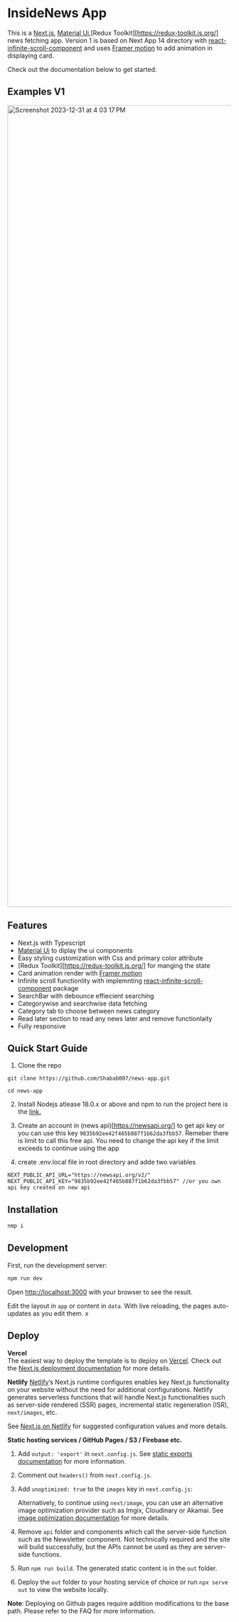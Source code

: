 # InsideNews App

This is a [Next.js](https://nextjs.org/), [Material Ui](https://mui.com/material-ui/),[Redux Toolkit][https://redux-toolkit.js.org/] news fetching app. Version 1 is based on Next App 14 directory with [react-infinite-scroll-component](https://www.npmjs.com/package/react-infinite-scroll-component) and uses [Framer motion](https://www.framer.com/motion/) to add animation in displaying card.

Check out the documentation below to get started.

## Examples V1

<img width="1800" alt="Screenshot 2023-12-31 at 4 03 17 PM" src="https://github.com/Shabab007/news-app/assets/90137571/e4f65066-b838-44d1-b93f-786e376273ab">

## Features

- Next.js with Typescript
- [Material Ui](https://mui.com/material-ui/) to diplay the ui components
- Easy styling customization with Css and primary color attribute
- [Redux Toolkit][https://redux-toolkit.js.org/] for manging the state
- Card animation render with [Framer motion](https://www.framer.com/motion/)
- Infinite scroll functionlity with implemnting [react-infinite-scroll-component](https://www.npmjs.com/package/react-infinite-scroll-component) package
- SearchBar with debounce effiecient searching
- Categorywise and searchwise data fetching
- Category tab to choose between news category
- Read later section to read any news later and remove functionlaity
- Fully responsive

## Quick Start Guide

1. Clone the repo

```
git clone https://github.com/Shabab007/news-app.git

cd news-app
```

2. Install Nodejs atlease 18.0.x or above and npm to run the project here is the [link.](https://nodejs.org/en)

3. Create an account in (news api)[https://newsapi.org/] to get api key or you can use this key `9835b92ee42f465b887f1b62da3fbb57`. Remeber there is limit to call this free api. You need to change the api key if the limit exceeds to continue using the app
4. create .env.local file in root directory and adde two variables

```
NEXT_PUBLIC_API_URL="https://newsapi.org/v2/"
NEXT_PUBLIC_API_KEY="9835b92ee42f465b887f1b62da3fbb57" //or you own api key created on new api
```

## Installation

```bash
nmp i
```

## Development

First, run the development server:

```bash
npm run dev
```

Open [http://localhost:3000](http://localhost:3000) with your browser to see the result.

Edit the layout in `app` or content in `data`. With live reloading, the pages auto-updates as you edit them.
x

## Deploy

**Vercel**  
The easiest way to deploy the template is to deploy on [Vercel](https://vercel.com). Check out the [Next.js deployment documentation](https://nextjs.org/docs/app/building-your-application/deploying) for more details.

**Netlify**
[Netlify](https://www.netlify.com/)’s Next.js runtime configures enables key Next.js functionality on your website without the need for additional configurations. Netlify generates serverless functions that will handle Next.js functionalities such as server-side rendered (SSR) pages, incremental static regeneration (ISR), `next/images`, etc.

See [Next.js on Netlify](https://docs.netlify.com/integrations/frameworks/next-js/overview/#next-js-runtime) for suggested configuration values and more details.

**Static hosting services / GitHub Pages / S3 / Firebase etc.**

1. Add `output: 'export'` in `next.config.js`. See [static exports documentation](https://nextjs.org/docs/app/building-your-application/deploying/static-exports#configuration) for more information.
2. Comment out `headers()` from `next.config.js`.
3. Add `unoptimized: true` to the `images` key in `next.config.js`:

   Alternatively, to continue using `next/image`, you can use an alternative image optimization provider such as Imgix, Cloudinary or Akamai. See [image optimization documentation](https://nextjs.org/docs/app/building-your-application/deploying/static-exports#image-optimization) for more details.

4. Remove `api` folder and components which call the server-side function such as the Newsletter component. Not technically required and the site will build successfully, but the APIs cannot be used as they are server-side functions.
5. Run `npm run build`. The generated static content is in the `out` folder.
6. Deploy the `out` folder to your hosting service of choice or run `npx serve out` to view the website locally.

**Note**: Deploying on Github pages require addition modifications to the base path. Please refer to the FAQ for more information.
